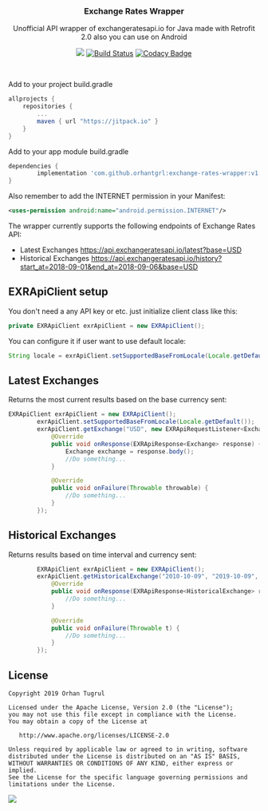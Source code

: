 
<h3 align="center">Exchange Rates Wrapper</h3>
<p align="center">
    Unofficial API wrapper of exchangeratesapi.io for Java made with Retrofit 2.0 also you can use on Android 
</p>

<div align="center">
	
[![](https://jitpack.io/v/orhantgrl/exchange-rates-wrapper.svg)](https://jitpack.io/#orhantgrl/exchange-rates-wrapper)
[![Build Status](https://travis-ci.org/orhantgrl/exchange-rates-wrapper.svg?branch=master)](https://travis-ci.org/orhantgrl/exchange-rates-wrapper)
[![Codacy Badge](https://api.codacy.com/project/badge/Grade/ab7b1c431cc34aa78ce287a61c040e57)](https://www.codacy.com/manual/orhantgrl/exchange-rates-wrapper?utm_source=github.com&amp;utm_medium=referral&amp;utm_content=orhantgrl/exchange-rates-wrapper&amp;utm_campaign=Badge_Grade)

</div>

<br>

Add to your project build.gradle
```gradle
allprojects {
	repositories {
		...
		maven { url "https://jitpack.io" }
	}
}
```
Add to your app module build.gradle
```gradle
dependencies {
        implementation 'com.github.orhantgrl:exchange-rates-wrapper:v1.0'
}
```
Also remember to add the INTERNET permission in your Manifest:
```xml
<uses-permission android:name="android.permission.INTERNET"/>
```
The wrapper currently supports the following endpoints of Exchange Rates API:
- Latest Exchanges <https://api.exchangeratesapi.io/latest?base=USD>
- Historical Exchanges <https://api.exchangeratesapi.io/history?start_at=2018-09-01&end_at=2018-09-06&base=USD>

## EXRApiClient setup
You don't need a any API key or etc. just initialize client class like this:
```java
private EXRApiClient exrApiClient = new EXRApiClient();
```
You can configure it if user want to use default locale:
```java
String locale = exrApiClient.setSupportedBaseFromLocale(Locale.getDefault());
```
## Latest Exchanges
Returns the most current results based on the base currency sent:
```java
EXRApiClient exrApiClient = new EXRApiClient();
        exrApiClient.setSupportedBaseFromLocale(Locale.getDefault());
        exrApiClient.getExchange("USD", new EXRApiRequestListener<Exchange>() {
            @Override
            public void onResponse(EXRApiResponse<Exchange> response) {
                Exchange exchange = response.body();
                //Do something...
            }

            @Override
            public void onFailure(Throwable throwable) {
                //Do something...
            }
        });
```
## Historical Exchanges
Returns results based on time interval and currency sent:
```java
        EXRApiClient exrApiClient = new EXRApiClient();
        exrApiClient.getHistoricalExchange("2010-10-09", "2019-10-09", "USD", new EXRApiRequestListener<HistoricalExchange>() {
            @Override
            public void onResponse(EXRApiResponse<HistoricalExchange> response) {
                //Do something...
            }

            @Override
            public void onFailure(Throwable t) {
                //Do something...
            }
        });
```

## License

    Copyright 2019 Orhan Tugrul

    Licensed under the Apache License, Version 2.0 (the "License");
    you may not use this file except in compliance with the License.
    You may obtain a copy of the License at

       http://www.apache.org/licenses/LICENSE-2.0

    Unless required by applicable law or agreed to in writing, software
    distributed under the License is distributed on an "AS IS" BASIS,
    WITHOUT WARRANTIES OR CONDITIONS OF ANY KIND, either express or implied.
    See the License for the specific language governing permissions and
    limitations under the License.

<a href="https://patreon.com/orhantgrl"><img src="https://img.shields.io/endpoint?style=for-the-badge&url=https%3A%2F%2Fshieldsio-patreon.herokuapp.com%2Forhantgrl"> </a>
